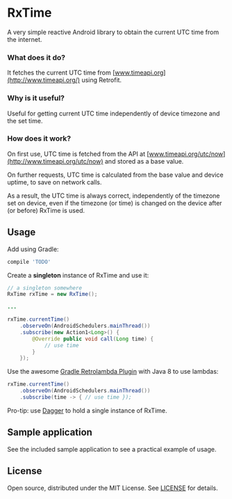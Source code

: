 # RxTime 

A very simple reactive Android library to obtain the current UTC time from the internet.

### What does it do?
It fetches the current UTC time from [www.timeapi.org](http://www.timeapi.org/) using Retrofit.

### Why is it useful?
Useful for getting current UTC time independently of device timezone and the set time.

### How does it work?
On first use, UTC time is fetched from the API at [www.timeapi.org/utc/now](http://www.timeapi.org/utc/now) and stored as a base value. 

On further requests, UTC time is calculated from the base value and device uptime, to save on network calls.

As a result, the UTC time is always correct, independently of the timezone set on device, even if the timezone (or time) is changed on the device after (or before) RxTime is used.

## Usage

Add using Gradle:
```groovy
compile 'TODO'
```

Create a **singleton** instance of RxTime and use it:
```java
// a singleton somewhere
RxTime rxTime = new RxTime();

...

rxTime.currentTime()
    .observeOn(AndroidSchedulers.mainThread())
    .subscribe(new Action1<Long>() {
        @Override public void call(Long time) {
            // use time
        }
    });
```

Use the awesome [Gradle Retrolambda Plugin](https://github.com/evant/gradle-retrolambda) with Java 8 to use lambdas:
```java
rxTime.currentTime()
    .observeOn(AndroidSchedulers.mainThread())
    .subscribe(time -> { // use time });
```

Pro-tip: use [Dagger](https://github.com/google/dagger) to hold a single instance of RxTime.

## Sample application
See the included sample application to see a practical example of usage.

## License

Open source, distributed under the MIT License. See [LICENSE](LICENSE) for details.
